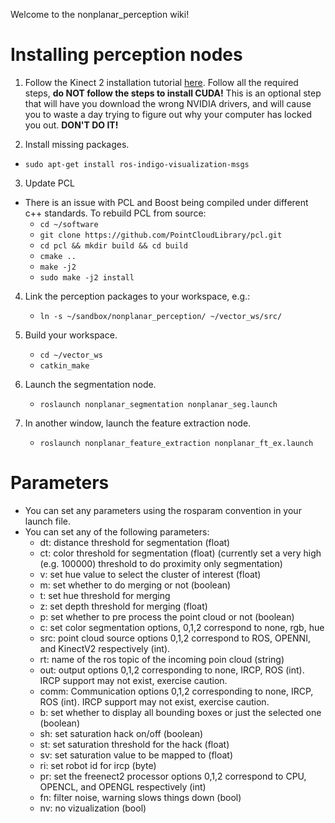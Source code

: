 Welcome to the nonplanar_perception wiki!

# Installing perception nodes
1. Follow the Kinect 2 installation tutorial [here](https://github.com/OpenKinect/libfreenect2/blob/master/README.md). Follow all the required steps, **do NOT follow the steps to install CUDA!** This is an optional step that will have you download the wrong NVIDIA drivers, and will cause you to waste a day trying to figure out why your computer has locked you out. **DON'T DO IT!**

2. Install missing packages.
  - `sudo apt-get install ros-indigo-visualization-msgs`

3. Update PCL
  - There is an issue with PCL and Boost being compiled under different c++ standards. To rebuild PCL from source:
    - `cd ~/software`
    - `git clone https://github.com/PointCloudLibrary/pcl.git`
    - `cd pcl && mkdir build && cd build`
    - `cmake ..`
    - `make -j2`
    - `sudo make -j2 install`

4. Link the perception packages to your workspace, e.g.:
   - `ln -s ~/sandbox/nonplanar_perception/ ~/vector_ws/src/`

5. Build your workspace.
   - `cd ~/vector_ws`
   - `catkin_make`
   
6. Launch the segmentation node.
   - `roslaunch nonplanar_segmentation nonplanar_seg.launch`
   
7. In another window, launch the feature extraction node.
   - `roslaunch nonplanar_feature_extraction nonplanar_ft_ex.launch`

# Parameters
- You can set any parameters using the rosparam convention in your launch file.
- You can set any of the following parameters:
  * dt: distance threshold for segmentation (float)
  * ct: color threshold for segmentation (float) (currently set a very high (e.g. 100000) threshold to do proximity only segmentation)
  * v: set hue value to select the cluster of interest (float)
  * m: set whether to do merging or not (boolean)
  * t: set hue threshold for merging
  * z: set depth threshold for merging (float)
  * p: set whether to pre process the point cloud or not (boolean)
  * c: set color segmentation options, 0,1,2 correspond to none, rgb, hue
  * src: point cloud source options 0,1,2 correspond to ROS, OPENNI, and KinectV2 respectively (int).
  * rt: name of the ros topic of the incoming poin cloud (string)
  * out: output options 0,1,2 corresponding to none, IRCP, ROS (int). IRCP support may not exist, exercise caution.
  * comm: Communication options 0,1,2 corresponding to none, IRCP, ROS (int). IRCP support may not exist, exercise caution.
  * b: set whether to display all bounding boxes or just the selected one (boolean)
  * sh: set saturation hack on/off (boolean)
  * st: set saturation threshold for the hack (float)
  * sv: set saturation value to be mapped to (float)
  * ri: set robot id for ircp  (byte)
  * pr: set the freenect2 processor options 0,1,2 correspond to CPU, OPENCL, and OPENGL respectively (int)
  * fn: filter noise, warning slows things down (bool)
  * nv: no vizualization (bool)

